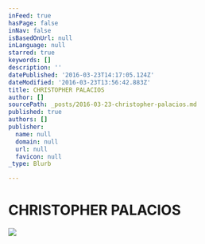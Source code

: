 ```yaml
---
inFeed: true
hasPage: false
inNav: false
isBasedOnUrl: null
inLanguage: null
starred: true
keywords: []
description: ''
datePublished: '2016-03-23T14:17:05.124Z'
dateModified: '2016-03-23T13:56:42.883Z'
title: CHRISTOPHER PALACIOS
author: []
sourcePath: _posts/2016-03-23-christopher-palacios.md
published: true
authors: []
publisher:
  name: null
  domain: null
  url: null
  favicon: null
_type: Blurb

---
```

# CHRISTOPHER PALACIOS
![](https://the-grid-user-content.s3-us-west-2.amazonaws.com/86cfdf5a-c4c1-4bdb-a53a-2c6fa351304b.png)